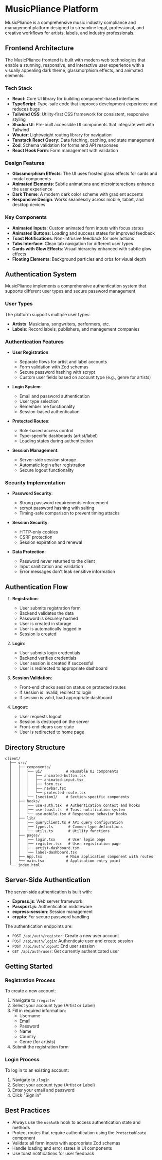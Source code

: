 # MusicPliance Platform

MusicPliance is a comprehensive music industry compliance and management platform designed to streamline legal, professional, and creative workflows for artists, labels, and industry professionals.

## Frontend Architecture

The MusicPliance frontend is built with modern web technologies that enable a stunning, responsive, and interactive user experience with a visually appealing dark theme, glassmorphism effects, and animated elements.

### Tech Stack

- **React**: Core UI library for building component-based interfaces
- **TypeScript**: Type-safe code that improves development experience and reduces bugs
- **Tailwind CSS**: Utility-first CSS framework for consistent, responsive styling
- **Shadcn UI**: Pre-built accessible UI components that integrate well with Tailwind
- **Wouter**: Lightweight routing library for navigation
- **Tanstack React Query**: Data fetching, caching, and state management
- **Zod**: Schema validation for forms and API responses
- **React Hook Form**: Form management with validation

### Design Features

- **Glassmorphism Effects**: The UI uses frosted glass effects for cards and modal components
- **Animated Elements**: Subtle animations and microinteractions enhance the user experience
- **Dark Theme**: A modern dark color scheme with gradient accents
- **Responsive Design**: Works seamlessly across mobile, tablet, and desktop devices

### Key Components

- **Animated Inputs**: Custom animated form inputs with focus states
- **Animated Buttons**: Loading and success states for improved feedback
- **Toast Notifications**: Non-intrusive feedback for user actions
- **Tabs Interface**: Clean tab navigation for different user types
- **Cards with Glow Effects**: Visual hierarchy enhanced with subtle glow effects
- **Floating Elements**: Background particles and orbs for visual depth

## Authentication System

MusicPliance implements a comprehensive authentication system that supports different user types and secure password management.

### User Types

The platform supports multiple user types:
- **Artists**: Musicians, songwriters, performers, etc.
- **Labels**: Record labels, publishers, and management companies

### Authentication Features

- **User Registration**: 
  - Separate flows for artist and label accounts
  - Form validation with Zod schemas
  - Secure password hashing with scrypt
  - Custom user fields based on account type (e.g., genre for artists)

- **Login System**:
  - Email and password authentication
  - User type selection
  - Remember me functionality
  - Session-based authentication

- **Protected Routes**:
  - Role-based access control
  - Type-specific dashboards (artist/label)
  - Loading states during authentication

- **Session Management**:
  - Server-side session storage
  - Automatic login after registration
  - Secure logout functionality

### Security Implementation

- **Password Security**:
  - Strong password requirements enforcement
  - scrypt password hashing with salting
  - Timing-safe comparison to prevent timing attacks

- **Session Security**:
  - HTTP-only cookies
  - CSRF protection
  - Session expiration and renewal

- **Data Protection**:
  - Password never returned to the client
  - Input sanitization and validation
  - Error messages don't leak sensitive information

## Authentication Flow

1. **Registration**:
   - User submits registration form
   - Backend validates the data
   - Password is securely hashed
   - User is created in storage
   - User is automatically logged in
   - Session is created

2. **Login**:
   - User submits login credentials
   - Backend verifies credentials
   - User session is created if successful
   - User is redirected to appropriate dashboard

3. **Session Validation**:
   - Front-end checks session status on protected routes
   - If session is invalid, redirect to login
   - If session is valid, load appropriate dashboard

4. **Logout**:
   - User requests logout
   - Session is destroyed on the server
   - Front-end clears user state
   - User is redirected to home page

## Directory Structure

```
client/
  ├── src/
  │   ├── components/
  │   │   ├── ui/           # Reusable UI components
  │   │   │   ├── animated-button.tsx
  │   │   │   ├── animated-input.tsx
  │   │   │   ├── form.tsx
  │   │   │   ├── navbar.tsx
  │   │   │   └── protected-route.tsx
  │   │   └── [section]/    # Section-specific components
  │   ├── hooks/
  │   │   ├── use-auth.tsx  # Authentication context and hooks
  │   │   ├── use-toast.ts  # Toast notification system
  │   │   └── use-mobile.tsx # Responsive behavior hooks
  │   ├── lib/
  │   │   ├── queryClient.ts # API query configuration
  │   │   ├── types.ts       # Common type definitions
  │   │   └── utils.ts       # Utility functions
  │   ├── pages/
  │   │   ├── login.tsx      # User login page
  │   │   ├── register.tsx   # User registration page
  │   │   ├── artist-dashboard.tsx
  │   │   └── label-dashboard.tsx
  │   ├── App.tsx           # Main application component with routes
  │   └── main.tsx          # Application entry point
  └── index.html
```

## Server-Side Authentication

The server-side authentication is built with:

- **Express.js**: Web server framework
- **Passport.js**: Authentication middleware
- **express-session**: Session management
- **crypto**: For secure password handling

The authentication endpoints are:

- `POST /api/auth/register`: Create a new user account
- `POST /api/auth/login`: Authenticate user and create session
- `POST /api/auth/logout`: End user session
- `GET /api/auth/user`: Get currently authenticated user

## Getting Started

### Registration Process

To create a new account:

1. Navigate to `/register`
2. Select your account type (Artist or Label)
3. Fill in required information:
   - Username
   - Email
   - Password
   - Name
   - Country
   - Genre (for artists)
4. Submit the registration form

### Login Process

To log in to an existing account:

1. Navigate to `/login`
2. Select your account type (Artist or Label)
3. Enter your email and password
4. Click "Sign in"

## Best Practices

- Always use the `useAuth` hook to access authentication state and methods
- Protect routes that require authentication using the `ProtectedRoute` component
- Validate all form inputs with appropriate Zod schemas
- Handle loading and error states in UI components
- Use toast notifications for user feedback
